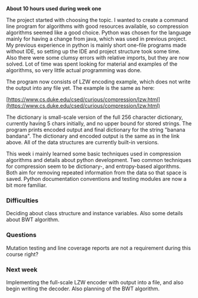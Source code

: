 **About 10 hours used during week one**

The project started with choosing the topic. I wanted to create a command line
program for algorithms with good resources available, so compression algorithms
seemed like a good choice. Python was chosen for the language mainly for having
a change from java, which was used in previous project. My previous experience
in python is mainly short one-file programs made without IDE, so setting up the
IDE and project structure took some time. Also there were some clumsy errors
with relative imports, but they are now solved. Lot of time was spent looking
for material and examples of the algorithms, so very little actual programming
was done.

The program now consists of LZW encoding example, which does not write the
output into any file yet. The example is the same as here:

[https://www.cs.duke.edu/csed/curious/compression/lzw.html](https://www.cs.duke.edu/csed/curious/compression/lzw.html)

The dictionary is small-scale version of the full 256 character dictionary,
currently having 5 chars initially, and no upper bound for stored strings. The
program prints encoded output and final dictionary for the string "banana
bandana". The dictionary and encoded output is the same as in the link above.
All of the data structures are currently built-in versions.

This week i mainly learned some basic techniques used in compression algorithms
and details about python development. Two common techniques for compression
seem to be dictionary-, and entropy-based algorithms. Both aim for removing
repeated information from the data so that space is saved. Python documentation
conventions and testing modules are now a bit more familiar.

### Difficulties

Deciding about class structure and instance variables. Also some details about
BWT algorithm.

### Questions

Mutation testing and line coverage reports are not a requirement during this
course right?

### Next week

Implementing the full-scale LZW encoder with output into a file, and also begin
writing the decoder. Also planning of the BWT algorithm.
